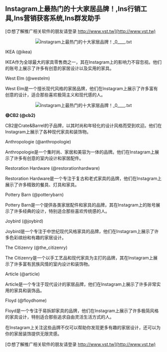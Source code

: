 ## **Instagram上最热门的十大家居品牌！,Ins行销工具,Ins营销获客系统,Ins群发助手**

[😍想了解推广相关软件的朋友请登录 http://www.vst.tw](http://www.vst.tw)

 <center><img src="https://vst.tw/MP4/tuiguang/png/6.png" alt="Instagram上最热门的十大家居品牌！_0____.txt"></center>

IKEA (@ikea)

IKEA作为全球最大的家具零售商之一，其在Instagram上的影响力不容忽视。他们的账号上展示了许多有创意的家居设计以及实用的家具。

West Elm (@westelm)

West Elm是一个擅长现代风格的家居品牌，他们在Instagram上展示了许多富有创意的设计，适合那些喜欢极简主义和现代感的人。

 <center><img src="https://vst.tw/MP4/tuiguang/png/8.png" alt="Instagram上最热门的十大家居品牌！_0____.txt"></center>

**😄CB2 (@cb2)**

CB2是Crate&Barrel的子品牌，以其时尚和年轻化的设计风格而受到欢迎。他们在Instagram上展示了各种现代家具和装饰物。

Anthropologie (@anthropologie)

Anthropologie是一个集时尚、家居和美容为一体的品牌。他们在Instagram上展示了许多有创意的室内设计和家居配件。

Restoration Hardware (@restorationhardware)

Restoration Hardware是一个专注于复古和老式家具的品牌，他们在Instagram上展示了许多精致的餐具、灯具和家具。

Pottery Barn (@potterybarn)

Pottery Barn是一个提供各类家居配件和家具的品牌，其在Instagram上的账号展示了许多经典的设计，特别适合那些喜欢传统感的人。

Joybird (@joybird)

Joybird是一个专注于中世纪现代风格家具的品牌，他们在Instagram上展示了许多色彩缤纷和有趣的家居设计。

The Citizenry (@the_citizenry)

The Citizenry是一个以手工艺品和现代家具为主打的品牌，其在Instagram上展示了许多富有民族风情的室内设计和装饰物。

Article (@article)

Article是一个专注于现代设计的家居品牌，他们在Instagram上展示了许多非常实用的家具和装饰品。

Floyd (@floydhome)

Floyd是一个专注于易拆卸家具的品牌，他们在Instagram上展示了许多极简风格的家具设计，特别适合那些追求自由灵活生活方式的人。

在Instagram上关注这些品牌不仅可以帮助你发现更多有趣的家居设计，还可以为你的家居装饰提供无限灵感。

[😍想了解推广相关软件的朋友请登录 http://www.vst.tw](http://www.vst.tw)



